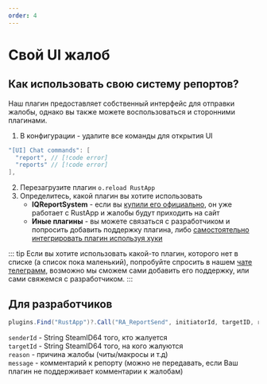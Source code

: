 ```yaml
---
order: 4
---
```


# Свой UI жалоб

## Как использовать свою систему репортов?

Наш плагин предоставляет собственный интерфейс для отправки жалобы, однако вы также можете воспользоваться и сторонними плагинами.

1. В конфигурации - удалите все команды для открытия UI
```c#
"[UI] Chat commands": [
  "report", // [!code error]
  "reports" // [!code error]
],
```
2. Перезагрузите плагин `o.reload RustApp`
3. Определитесь, какой плагин вы хотите использовать
    * **IQReportSystem** - если вы [купили его официально](https://skyplugins.ru/resources/iqreportsystem.123/), он уже работает с RustApp и жалобы будут приходить на сайт
    * **Иные плагины** - вы можете связаться с разработчиком и попросить добавить поддержку плагина, либо [самостоятельно интегрировать плагин используя хуки](https://github.com/rust-app-io/plugin?tab=readme-ov-file#-integrations)  

::: tip
Если вы хотите использовать какой-то плагин, которого нет в списке (а список пока маленький), попробуйте спросить в нашем [чате телеграмм](https://t.me/rustapp_chat), возможно мы сможем сами добавить его поддержку, или сами свяжемся с разработчиком.
:::

## Для разработчиков

```c#
plugins.Find("RustApp")?.Call("RA_ReportSend", initiatorId, targetID, reason, <optional> message)
```

`senderId` - String SteamID64 того, кто жалуется\
`targetId` - String SteamID64 того, на кого жалуются\
`reason` - причина жалобы (читы/макросы и т.д)\
`message` - комментарий к репорту (можно не передавать, если Ваш плагин не поддерживает комментарии к жалобам)